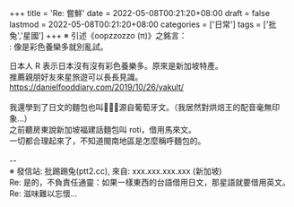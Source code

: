 +++
title = 'Re: 嘗鮮'
date = 2022-05-08T00:21:20+08:00
draft = false
lastmod = 2022-05-08T00:21:20+08:00
categories = ['日常']
tags = ['批兔','星國']
+++
※ 引述《oopzzozzo (π)》之銘言：<br>
: 像是彩色養欒多就別亂試。<br>

日本人 R 表示日本沒有沒有彩色養樂多。原來是新加坡特產。<br>
推薦親朋好友來星旅遊可以長長見識。<br>
https://danielfooddiary.com/2019/10/26/yakult/<br>
<br>
我還學到了日文的麵包也叫，源自葡萄牙文。（我居然對烘焙王的配音毫無印象…）<br>
之前聽房東說新加坡福建話麵包叫 roti，借用馬來文。<br>
一切都合理起來了，不知道閩南地區是怎麼稱呼麵包的。<br>
<br>
--<br>
※ 發信站: 批踢踢兔(ptt2.cc), 來自: xxx.xxx.xxx.xxx (新加坡)<br>
Re: 是的，不負責任通靈：如果一樣東西的台語借用日文，那星語就要借用英文。<br>
Re: 滋味難以忘懷…<br>
